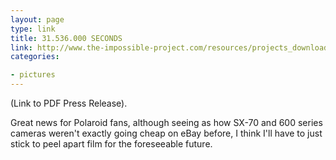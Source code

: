 ```yaml
---
layout: page
type: link
title: 31.536.000 SECONDS
link: http://www.the-impossible-project.com/resources/projects_downloads/text/Press%20Kit%2022%20March.pdf
categories: 

- pictures
---
```

(Link to PDF Press Release).

Great news for Polaroid fans, although seeing as how SX-70 and 600 series cameras weren't exactly going cheap on eBay before, I think I'll have to just stick to peel apart film for the foreseeable future.
